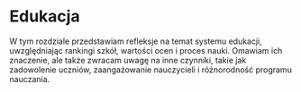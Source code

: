 # Edukacja

W tym rozdziale przedstawiam refleksje na temat systemu edukacji, uwzględniając rankingi szkół, wartości ocen i proces nauki. Omawiam ich znaczenie, ale także zwracam uwagę na inne czynniki, takie jak zadowolenie uczniów, zaangażowanie nauczycieli i różnorodność programu nauczania.
